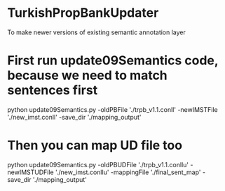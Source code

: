 # TurkishPropBankUpdater
To make newer versions of existing semantic annotation layer


# First run update09Semantics code, because we need to match sentences first
python update09Semantics.py -oldPBFile './trpb_v1.1.conll' -newIMSTFile './new_imst.conll' -save_dir './mapping_output'

# Then you can map UD file too
python update09Semantics.py -oldPBUDFile './trpb_v1.1.conllu' -newIMSTUDFile './new_imst.conllu' -mappingFile './final_sent_map' -save_dir './mapping_output'
